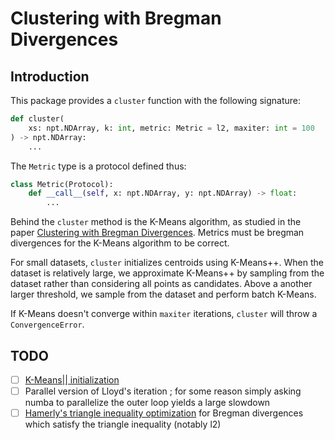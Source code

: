 # Clustering with Bregman Divergences

## Introduction

This package provides a `cluster` function with the following signature:
```python
def cluster(
    xs: npt.NDArray, k: int, metric: Metric = l2, maxiter: int = 100
) -> npt.NDArray:
    ...
```

The `Metric` type is a protocol defined thus:
```python
class Metric(Protocol):
    def __call__(self, x: npt.NDArray, y: npt.NDArray) -> float:
        ...
```

Behind the `cluster` method is the K-Means algorithm, as studied in the paper [Clustering with Bregman Divergences](https://www.jmlr.org/papers/volume6/banerjee05b/banerjee05b.pdf). Metrics must be bregman divergences for the K-Means algorithm to be correct.

For small datasets, `cluster` initializes centroids using K-Means++. When the dataset is relatively large, we approximate K-Means++ by sampling from the dataset rather than considering all points as candidates. Above a another larger threshold, we sample from the dataset and perform batch K-Means.

If K-Means doesn't converge within `maxiter` iterations, `cluster` will throw a `ConvergenceError`.

## TODO

- [ ] [K-Means|| initialization](https://www.ccs.neu.edu/home/radivojac/classes/2021fallcs6220/hamerly_bookchapter_2014.pdf)
- [ ] Parallel version of Lloyd's iteration ; for some reason simply asking numba to parallelize the outer loop yields a large slowdown
- [ ] [Hamerly's triangle inequality optimization](https://www.ccs.neu.edu/home/radivojac/classes/2021fallcs6220/hamerly_bookchapter_2014.pdf) for Bregman divergences which satisfy the triangle inequality (notably l2)

